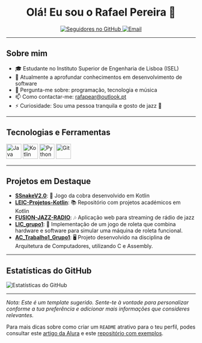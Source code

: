 <h1 align="center">Olá! Eu sou o Rafael Pereira 👋</h1>

<p align="center">
  <a href="https://github.com/RafaPear/">
    <img src="https://img.shields.io/github/followers/RafaPear?label=Seguir&style=social" alt="Seguidores no GitHub">
  </a>
  <a href="mailto:rafapear@outlook.pt">
    <img src="https://img.shields.io/badge/Email-rafapear@outlook.pt-red" alt="Email">
  </a>
</p>

---

## Sobre mim

- 🎓 Estudante no Instituto Superior de Engenharia de Lisboa (ISEL)
- 🌱 Atualmente a aprofundar conhecimentos em desenvolvimento de software
- 💬 Pergunta-me sobre: programação, tecnologia e música
- 📫 Como contactar-me: [rafapear@outlook.pt](mailto:rafapear@outlook.pt)
- ⚡ Curiosidade: Sou uma pessoa tranquila e gosto de jazz 🎷

---

## Tecnologias e Ferramentas

<p align="left">
  <img src="https://cdn.jsdelivr.net/gh/devicons/devicon/icons/java/java-original.svg" alt="Java" width="40" height="40"/>
  <img src="https://cdn.jsdelivr.net/gh/devicons/devicon/icons/kotlin/kotlin-original.svg" alt="Kotlin" width="40" height="40"/>
  <img src="https://cdn.jsdelivr.net/gh/devicons/devicon/icons/python/python-original.svg" alt="Python" width="40" height="40"/>
  <img src="https://cdn.jsdelivr.net/gh/devicons/devicon/icons/git/git-original.svg" alt="Git" width="40" height="40"/>
</p>

---

## Projetos em Destaque

- [**SSnakeV2.0**](https://github.com/RafaPear/SSnakeV2.0): 🐍 Jogo da cobra desenvolvido em Kotlin
- [**LEIC-Projetos-Kotlin**](https://github.com/RafaPear/LEIC-Projetos-Kotlin): 📚 Repositório com projetos académicos em Kotlin
- [**FUSION-JAZZ-RADIO**](https://github.com/RafaPear/FUSION-JAZZ-RADIO): 🎶 Aplicação web para streaming de rádio de jazz
- [**LIC_grupo1**](https://github.com/RafaPear/LIC_grupo1): 🎰 Implementação de um jogo de roleta que combina hardware e software para simular uma máquina de roleta funcional.
- [**AC_Trabalho1_Grupo1**](https://github.com/RafaPear/AC_Trabalho1_Grupo1): 🖥️ Projeto desenvolvido na disciplina de Arquitetura de Computadores, utilizando C e Assembly.

---

## Estatísticas do GitHub

<p align="left">
  <img src="https://github-readme-stats.vercel.app/api?username=RafaPear&show_icons=true&theme=radical" alt="Estatísticas do GitHub">
</p>

---

*Nota: Este é um template sugerido. Sente-te à vontade para personalizar conforme a tua preferência e adicionar mais informações que consideres relevantes.*

Para mais dicas sobre como criar um `README` atrativo para o teu perfil, podes consultar este [artigo da Alura](https://www.alura.com.br/artigos/como-criar-um-readme-para-seu-perfil-github) e este [repositório com exemplos](https://github.com/abhisheknaiidu/awesome-github-profile-readme).
